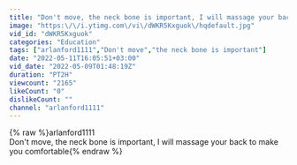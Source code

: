 ```yaml
---
title: "Don't move, the neck bone is important, I will massage your back to make you comf - arlanford1111"
image: "https:\/\/i.ytimg.com\/vi\/dWKR5Kxguok\/hqdefault.jpg"
vid_id: "dWKR5Kxguok"
categories: "Education"
tags: ["arlanford1111","Don't move","the neck bone is important"]
date: "2022-05-11T16:05:51+03:00"
vid_date: "2022-05-09T01:48:19Z"
duration: "PT2H"
viewcount: "2165"
likeCount: "0"
dislikeCount: ""
channel: "arlanford1111"
---
```

{% raw %}arlanford1111<br />Don't move, the neck bone is important, I will massage your back to make you comfortable{% endraw %}
